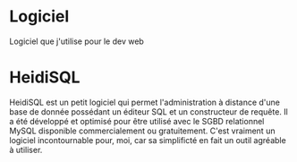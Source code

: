 # Logiciel
Logiciel que j'utilise pour le dev web

<h1>HeidiSQL</h1>
<p>
HeidiSQL est un petit logiciel qui permet l'administration à distance d'une base de donnée possédant un éditeur SQL et un constructeur  de requête. Il a été développé et optimisé pour être utilisé avec le SGBD relationnel MySQL disponible commercialement ou gratuitement. C'est vraiment un logiciel incontournable pour, moi, car sa simplificté en fait un outil agréable à utiliser. 
</p>
